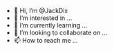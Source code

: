 - 👋 Hi, I’m @JackDix
- 👀 I’m interested in ...
- 🌱 I’m currently learning ...
- 💞️ I’m looking to collaborate on ...
- 📫 How to reach me ...

<!---
JackDix/JackDix is a ✨ special ✨ repository because its `README.md` (this file) appears on your GitHub profile.
You can click the Preview link to take a look at your changes.
--->
